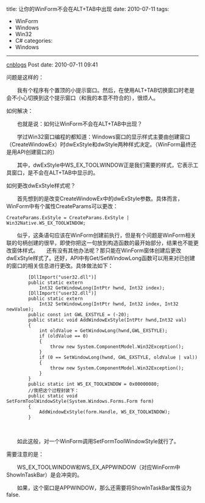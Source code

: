 title: 让你的WinForm不会在ALT+TAB中出现
date: 2010-07-11
tags:
  - WinForm
  - Windows
  - Win32
  - C#
categories:
  - Windows
---

[cnblogs](http://www.cnblogs.com/pcy0/archive/2010/07/11/1775108.html) Post date: 2010-07-11 09:41

问题是这样的：

　　我有个程序有个置顶的小提示窗口。然后，在使用ALT+TAB切换窗口时老是会不小心切换到这个提示窗口（和我的本意不符合的），很烦人。

<!-- more -->

如何解决：

　　也就是说：如何让WinForm不会在ALT+TAB中出现？

　　学过Win32窗口编程的都知道：Windows窗口的显示样式主要由创建窗口（CreateWindowEx）时dwExStyle和dwStyle两种样式决定。（WinForm最终还是用API创建窗口的）

　　其中，dwExStyle中WS\_EX\_TOOLWINDOW正是我们需要的样式，它表示工具窗口，是不会在ALT+TAB中显示的。

如何更改dwExStyle样式呢？

　　首先想到的是改变CreateWindowEx中的dwExStyle参数。具体而言，WinForm中有个属性CreateParams可以更改：

~~~~ {.brush:csharp}
CreateParams.ExStyle = CreateParams.ExStyle | Win32Native.WS_EX_TOOLWINDOW;
~~~~

　　似乎，这条语句应该在WinForm创建前执行，但是有个问题是WinForm相关联的句柄创建的很早，即使你把这一句放到构造函数的最开始部分，结果也不能更改窗体样式。　　还有没有其他办法呢？那只能在WinForm窗体创建后更改dwExStyle样式了。还好，API中有Get/SetWindowLong函数可以用来对已创建的窗口的相关信息进行更改。具体做法如下：

~~~~ {.brush:csharp}
        [DllImport("user32.dll")]
        public static extern
            Int32 GetWindowLong(IntPtr hwnd, Int32 index);
        [DllImport("user32.dll")]
        public static extern
            Int32 SetWindowLong(IntPtr hwnd, Int32 index, Int32 newValue);
        public const int GWL_EXSTYLE = (-20);
        public static void AddWindowExStyle(IntPtr hwnd,Int32 val)
        {
            int oldValue = GetWindowLong(hwnd,GWL_EXSTYLE);
            if (oldValue == 0)
            {
                throw new System.ComponentModel.Win32Exception();
            }
            if (0 == SetWindowLong(hwnd, GWL_EXSTYLE, oldValue | val))
            {
                throw new System.ComponentModel.Win32Exception();
            }
        }
        public static int WS_EX_TOOLWINDOW = 0x00000080;
        //我把这个过程封装下：
        public static void SetFormToolWindowStyle(System.Windows.Forms.Form form)
        {
            AddWindowExStyle(form.Handle, WS_EX_TOOLWINDOW);
        }
~~~~

 

　　如此这般，对一个WinForm调用SetFormToolWindowStyle就行了。

需要注意的是：

　　WS\_EX\_TOOLWINDOW和WS\_EX\_APPWINDOW（对应WinForm中ShowInTaskBar）是会冲突的。

　　如果，这个窗口是APPWINDOW，那么还需要将ShowInTaskBar属性设为false.
